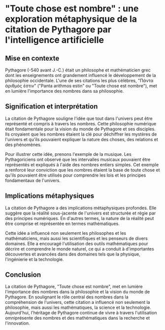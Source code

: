 "Toute chose est nombre" : une exploration métaphysique de la citation de Pythagore par l'intelligence artificielle
================================================================================================

**Mise en contexte**
-------------------

Pythagore (-540 avant J.-C.) était un philosophe et mathématicien grec dont les enseignements ont grandement influencé le développement de la philosophie occidentale. L'une de ses citations les plus célèbres, "Πάντα ἀριθμός ἐστιν" ("Panta arithmos estin" ou "Toute chose est nombre"), met en lumière l'importance des nombres dans sa philosophie.

**Signification et interprétation**
----------------------------------

La citation de Pythagore souligne l'idée que tout dans l'univers peut être représenté et compris à travers les nombres. Cette philosophie numérique était fondamentale pour la vision du monde de Pythagore et ses disciples. Ils croyaient que les nombres étaient la clé pour déchiffrer les mystères de l'univers et qu'ils pouvaient expliquer la nature des choses, des relations et des phénomènes.

Pour illustrer cette idée, prenons l'exemple de la musique. Les Pythagoriciens ont observé que les intervalles musicaux pouvaient être représentés et expliqués à l'aide des nombres entiers simples. Cet exemple a renforcé leur conviction que les nombres étaient la base de toute chose et qu'ils pouvaient être utilisés pour comprendre les lois et les principes fondamentaux de l'univers.

**Implications métaphysiques**
-----------------------------

La citation de Pythagore a des implications métaphysiques profondes. Elle suggère que la réalité sous-jacente de l'univers est structurée et régie par des principes numériques. En d'autres termes, la nature de la réalité peut être comprise et représentée en termes mathématiques.

Cette idée a influencé non seulement les philosophes et les mathématiciens, mais aussi les scientifiques et les penseurs de divers domaines. Elle a encouragé l'utilisation des outils mathématiques pour décrire et comprendre le monde naturel, ce qui a conduit à d'importantes découvertes et avancées dans des domaines tels que la physique, l'ingénierie et la technologie.

**Conclusion**
------------

La citation de Pythagore, "Toute chose est nombre", met en lumière l'importance des nombres dans la philosophie et la vision du monde de Pythagore. En soulignant le rôle central des nombres dans la compréhension de l'univers, cette citation a influencé non seulement la philosophie, mais aussi les mathématiques, la science et la technologie. Aujourd'hui, l'héritage de Pythagore continue de vivre à travers l'utilisation omniprésente des nombres et des mathématiques dans la recherche et l'innovation.
